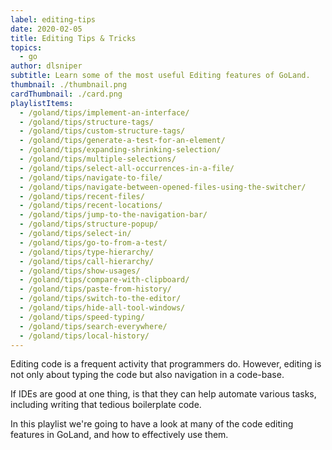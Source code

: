 ```yaml
---
label: editing-tips
date: 2020-02-05
title: Editing Tips & Tricks
topics:
  - go
author: dlsniper
subtitle: Learn some of the most useful Editing features of GoLand.
thumbnail: ./thumbnail.png
cardThumbnail: ./card.png
playlistItems:
  - /goland/tips/implement-an-interface/
  - /goland/tips/structure-tags/
  - /goland/tips/custom-structure-tags/
  - /goland/tips/generate-a-test-for-an-element/
  - /goland/tips/expanding-shrinking-selection/
  - /goland/tips/multiple-selections/
  - /goland/tips/select-all-occurrences-in-a-file/
  - /goland/tips/navigate-to-file/
  - /goland/tips/navigate-between-opened-files-using-the-switcher/
  - /goland/tips/recent-files/
  - /goland/tips/recent-locations/
  - /goland/tips/jump-to-the-navigation-bar/
  - /goland/tips/structure-popup/
  - /goland/tips/select-in/
  - /goland/tips/go-to-from-a-test/
  - /goland/tips/type-hierarchy/
  - /goland/tips/call-hierarchy/
  - /goland/tips/show-usages/
  - /goland/tips/compare-with-clipboard/
  - /goland/tips/paste-from-history/
  - /goland/tips/switch-to-the-editor/
  - /goland/tips/hide-all-tool-windows/
  - /goland/tips/speed-typing/
  - /goland/tips/search-everywhere/
  - /goland/tips/local-history/
---
```


Editing code is a frequent activity that programmers do. However, editing is not
only about typing the code but also navigation in a code-base.

If IDEs are good at one thing, is that they can help automate various
tasks, including writing that tedious boilerplate code.

In this playlist we're going to have a look at many of the code editing
features in GoLand, and how to effectively use them.
